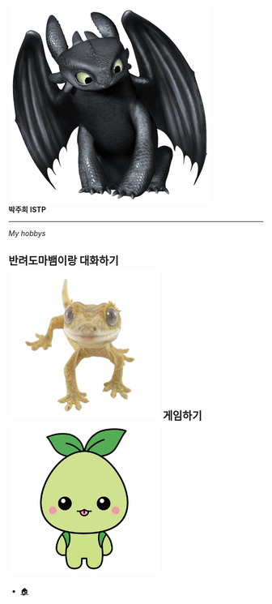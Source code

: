 ![투슬리스](../img/park.png)  
**박주희**
**ISTP**  
***
*My hobbys*  

반려도마뱀이랑 대화하기
<img src ="../hobbies/gecko_park.png" width ="300px" height="300px"></img>
게임하기  
<img src ="../hobbies/mococo_park.jpeg" width ="300px" height="300px"></img>
---
- [🏠](../README.md)